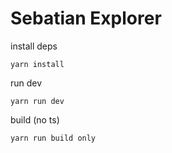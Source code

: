 <h1>Sebatian Explorer</h1>

install deps

```
yarn install
```

run dev

```
yarn run dev
```

build (no ts)

```
yarn run build only
```
